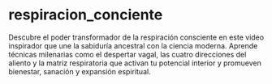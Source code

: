# respiracion_conciente
Descubre el poder transformador de la respiración consciente en este video inspirador que une la sabiduría ancestral con la ciencia moderna. Aprende técnicas milenarias como el despertar vagal, las cuatro direcciones del aliento y la matriz respiratoria que activan tu potencial interior y promueven bienestar, sanación y expansión espiritual.
